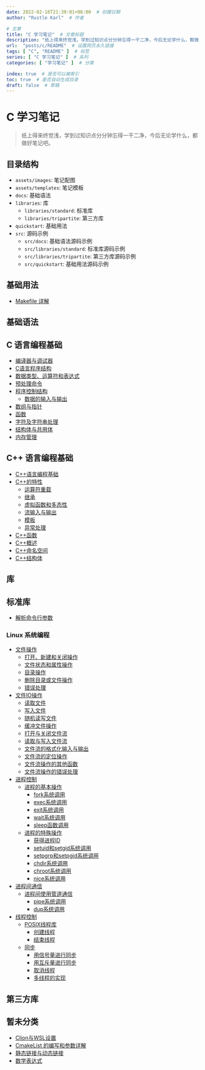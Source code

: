 ```yaml
---
date: 2022-02-16T21:39:01+08:00  # 创建日期
author: "Rustle Karl"  # 作者

# 文章
title: "C 学习笔记"  # 文章标题
description: "纸上得来终觉浅，学到过知识点分分钟忘得一干二净，今后无论学什么，都做好笔记吧。"
url:  "posts/c/README"  # 设置网页永久链接
tags: [ "C", "README" ]  # 标签
series: [ "C 学习笔记" ]  # 系列
categories: [ "学习笔记" ]  # 分类

index: true  # 是否可以被索引
toc: true  # 是否自动生成目录
draft: false  # 草稿
---
```


# C 学习笔记

> 纸上得来终觉浅，学到过知识点分分钟忘得一干二净，今后无论学什么，都做好笔记吧。

## 目录结构

- `assets/images`: 笔记配图
- `assets/templates`: 笔记模板
- `docs`: 基础语法
- `libraries`: 库
  - `libraries/standard`: 标准库
  - `libraries/tripartite`: 第三方库
- `quickstart`: 基础用法
- `src`: 源码示例
  - `src/docs`: 基础语法源码示例
  - `src/libraries/standard`: 标准库源码示例
  - `src/libraries/tripartite`: 第三方库源码示例
  - `src/quickstart`: 基础用法源码示例

## 基础用法

- [Makefile 详解](quickstart/Makefile.md)

## 基础语法

## C 语言编程基础

- [编译器与调试器](docs/编译器与调试器.md)
- [C语言程序结构](docs/C语言程序结构.md)
- [数据类型、运算符和表达式](docs/数据类型、运算符和表达式.md)
- [预处理命令](docs/预处理命令.md)
- [程序控制结构](docs/程序控制结构.md)
  - [数据的输入与输出](docs/程序控制结构.md#数据的输入与输出)
- [数组与指针](docs/数组与指针.md)
- [函数](docs/函数.md)
- [字符及字符串处理](docs/字符及字符串处理.md)
- [结构体与共用体](docs/结构体与共用体.md)
- [内存管理](docs/内存管理.md)

## C++ 语言编程基础

- [C++语言编程基础](docs/C++语言编程基础.md)
- [C++的特性](docs/C++的特性.md)
  - [运算符重载](docs/C++的特性.md#运算符重载)
  - [继承](docs/C++的特性.md#继承)
  - [虚拟函数和多态性](docs/C++的特性.md#虚拟函数和多态性)
  - [流输入与输出](docs/C++的特性.md#流输入与输出)
  - [模板](docs/C++的特性.md#模板)
  - [异常处理](docs/C++的特性.md#异常处理)
- [C++函数](docs/C++函数.md)
- [C++概述](docs/C++概述.md)
- [C++命名空间](docs/C++命名空间.md)
- [C++结构体](docs/C++结构体.md)

## 库

## 标准库

- [解析命令行参数](libraries/standard/getopt.md)

### Linux 系统编程

- [文件操作](docs/文件操作.md)
  - [打开、新建和关闭操作](docs/文件操作.md#打开文件、新建文件和关闭文件操作)
  - [文件状态和属性操作](docs/文件操作.md#文件状态和属性操作)
  - [目录操作](docs/文件操作.md#目录操作)
  - [删除目录或文件操作](docs/文件操作.md#删除目录或文件操作)
  - [错误处理](docs/文件操作.md#错误处理)
- [文件IO操作](docs/文件IO操作.md)
  - [读取文件](docs/文件IO操作.md#读取文件)
  - [写入文件](docs/文件IO操作.md#写入文件)
  - [随机读写文件](docs/文件IO操作.md#随机读写文件)
  - [缓冲文件操作](docs/文件IO操作.md#缓冲文件操作)
  - [打开与关闭文件流](docs/文件IO操作.md#打开与关闭文件流)
  - [读取与写入文件流](docs/文件IO操作.md#读取与写入文件流)
  - [文件流的格式化输入与输出](docs/文件IO操作.md#文件流的格式化输入与输出)
  - [文件流的定位操作](docs/文件IO操作.md#文件流的定位操作)
  - [文件流操作的其他函数](docs/文件IO操作.md#文件流操作的其他函数)
  - [文件流操作的错误处理](docs/文件IO操作.md#文件流操作的错误处理)
- [进程控制](docs/进程控制.md)
  - [进程的基本操作](docs/进程控制.md#进程的基本操作)
    - [fork系统调用](docs/进程控制.md#fork系统调用)
    - [exec系统调用](docs/进程控制.md#exec系统调用)
    - [exit系统调用](docs/进程控制.md#exit系统调用)
    - [wait系统调用](docs/进程控制.md#wait系统调用)
    - [sleep函数调用](docs/进程控制.md#sleep函数调用)
  - [进程的特殊操作](docs/进程控制.md#进程的特殊操作)
    - [获得进程ID](docs/进程控制.md#获得进程ID)
    - [setuid和setgid系统调用](docs/进程控制.md#setuid和setgid系统调用)
    - [setpgrp和setpgid系统调用](docs/进程控制.md#setpgrp和setpgid系统调用)
    - [chdir系统调用](docs/进程控制.md#chdir系统调用)
    - [chroot系统调用](docs/进程控制.md#chroot系统调用)
    - [nice系统调用](docs/进程控制.md#nice系统调用)
- [进程间通信](docs/进程间通信.md)
  - [进程间使用管道通信](docs/进程间通信.md#进程间使用管道通信)
    - [pipe系统调用](docs/进程间通信.md#pipe系统调用)
    - [dup系统调用](docs/进程间通信.md#dup系统调用)
- [线程控制](docs/线程控制.md)
  - [POSIX线程库](docs/线程控制.md#POSIX线程库)
    - [创建线程](docs/线程控制.md#创建线程)
    - [结束线程](docs/线程控制.md#结束线程)
  - [同步](docs/线程控制.md#同步)
    - [用信号量进行同步](docs/线程控制.md#用信号量进行同步)
    - [用互斥量进行同步](docs/线程控制.md#用互斥量进行同步)
    - [取消线程](docs/线程控制.md#取消线程)
    - [多线程的实现](docs/线程控制.md#多线程的实现)

## 第三方库

## 暂未分类

- [Clion与WSL设置](docs/Clion与WSL设置.md)
- [CmakeList 的编写和参数详解](docs/CmakeList的编写和参数详解.md) 
- [静态链接与动态链接](docs/静态链接与动态链接.md)
- [数学表达式](docs/数学表达式.md)
